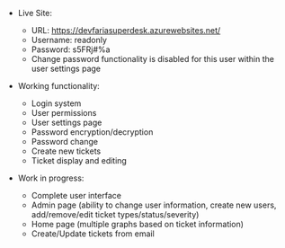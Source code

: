 * Live Site:
    * URL: https://devfariasuperdesk.azurewebsites.net/
    * Username: readonly
    * Password: s5FRj#%a
    * Change password functionality is disabled for this user within the user settings page

* Working functionality:
    * Login system
    * User permissions
    * User settings page
    * Password encryption/decryption
    * Password change
    * Create new tickets
    * Ticket display and editing

* Work in progress:
    * Complete user interface
    * Admin page (ability to change user information, create new users, add/remove/edit ticket types/status/severity)
    * Home page (multiple graphs based on ticket information)
    * Create/Update tickets from email
